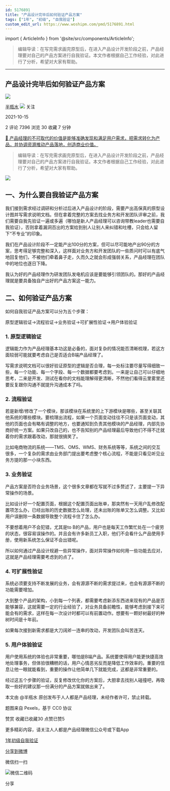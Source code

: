 ```yaml
---
id: 5176891
title: "产品设计完毕后如何验证产品方案"
tags: ["1年", "初级", "自我验证"]
custom_edit_url: https://www.woshipm.com/pmd/5176891.html
---
```

import { ArticleInfo } from '@site/src/components/ArticleInfo';

<ArticleInfo
    author="半瓶水"
    authorLink="https://www.woshipm.com/u/912669"
    published="2021-10-15"
    views={7396}
    comments={2}
    collects={30}
/>

> 编辑导读：在写完需求画完原型后，在进入产品设计开发阶段之前，产品经理要对自己的产品方案进行自我验证。本文作者根据自己工作经验，对此进行了分析，希望对大家有帮助。

---

## 产品设计完毕后如何验证产品方案

[![](https://static.woshipm.com/WX_U_201907_20190712003112_9758.jpg?imageView2/1/w/72/h/72/q/100)](https://www.woshipm.com/u/912669)

[半瓶水](https://www.woshipm.com/u/912669) ![](https://static.woshipm.com/tag/1101_1@2x.png) 关注

2021-10-15

2 评论 7396 浏览 30 收藏 7 分钟

[🔗 产品经理的不可取代的价值是能够准确发现和满足用户需求，把需求转化为产品，并协调资源推动产品落地，创造商业价值。](https://ke.qidianla.com/courses/90pm)

> 编辑导读：在写完需求画完原型后，在进入产品设计开发阶段之前，产品经理要对自己的产品方案进行自我验证。本文作者根据自己工作经验，对此进行了分析，希望对大家有帮助。

![](https://image.woshipm.com/wp-files/2021/10/zeBRSgREGHCaWyi9PeCI.jpg)

## 一、为什么要自我验证产品方案

我们接到需求经过调研和分析过后进入产品设计的阶段，需要产出高保真的原型设计图并写需求说明文档。但在拿着完整的方案去找业务方和开发团队评审之前，我们需要自我先验证一遍或多遍（哪怕是新人产品经理可以咨询带教leader也需要自我验证），否则拿着漏洞百出的方案给到别人让别人来纠错和吐槽，只会给人留下“不专业”的印象。

我们在产品设计阶段不一定能产出100分的方案，但可以尽可能地产出90分的方案，思考得足够完整和深入，这样面对业务方和开发团队的一些质问时可以有底气地回复他们，不被他们牵着鼻子走，久而久之就会形成强弱关系，产品经理在团队中的地位也逐日下降。

我认为好的产品经理作为研发团队发电机应该是要能够引领团队的。那好的产品经理就是要具备独自产出好的产品方案这一能力。

## 二、如何验证产品方案

如何自我验证产品方案可以分为五个步骤：

原型逻辑验证→流程验证→业务验证→可扩展性验证→用户体验验证

### 1\. 原型逻辑验证

逻辑能力作为产品经理基本功这是必备的，面对复杂的情况能否清晰梳理，若这方面较弱可能就要考虑自己是否适合B端产品经理了。

写需求说明文档可以很好验证原型的逻辑是否合理，每一处标注要尽量写得细致一些，每一个功能、每一个字段、每一个数据都要考虑到。一来是让自己可以仔细地思考，二来是开发、测试在看你的文档能理解得更清晰，不然他们看得云里雾里还要反复跟你沟通不就提升沟通成本了吗。

### 2\. 流程验证

若是新增/修改了一个模块，那该模块在系统里的上下游模块是哪些，甚至关联其他系统的哪些模块。要梳理出流程，如果一个页面变动往往不只是该页面变动，其他的页面也会有略有调整的地方，也要通知到负责其他模块的产品经理，内部先协商好统一方案。如果只改自己的，也不告知别的产品经理最后导致他们不得不迁就着你的需求跟着改动，那就很搞笑了。

比如电商物流的系统——TMS、OMS、WMS、财务系统等等，系统之间的交互很多，一个复杂的需求由业务部门提出要考虑整个核心流程，不能是只看见听见业务方提的那一小块东西。

### 3\. 业务验证

产品方案是否符合业务场景，这个很多文章都在写就不过多赘述了，主要提一下异常操作的场景。

比如设计好一个配置页面，根据这个配置页面出账单，那突然有一天用户乱修改配置项怎么办，已经出账的历史数据怎么处理，还未出账的账单又怎么调整。又比如用户误删除一条数据导致整个流程卡住了怎么办。

不要想着用户不会犯错，尤其是to B的产品，用户也是每天工作繁忙处在一个疲劳的状态，很容易误操作的。并且会有许多新员工入职，他们不会看什么产品使用手册，使用新系统怎么保证不会出错呢。

所以如何通过产品设计规避一些异常操作，面对异常操作如何用一些功能去应对，这就是产品经理需要考虑到的点了。

### 4\. 可扩展性验证

系统必须要支持不断发展的业务，会有源源不断的需求提过来，也会有源源不断的功能需要增加。

大到整个产品的架构，小到每一个列表，都需要考虑新添东西进来现有的产品是否能够兼容，这就需要一定的行业经验了，对业务具备前瞻性，能够考虑到接下来可能会有的需求，这样在每一次设计时都可以有前置动作。想要有一颗好树最好的种树时间是十年前。

如果每次接到新需求都是大刀阔斧一连串的改动，开发团队会叫苦连天。

### 5\. 用户体验验证

用户使用系统的体验也非常重要，哪怕是B端产品。系统要使得用户能更快捷高效地处理事务，但体验很糟糕的话，用户心情恶劣反而是降低工作效率的。重要的信息让他一眼就能看到，重要的操作让他简单几下就能完成，这都是非常重要的。

经过这五个步骤的验证，反复修改优化你的方案后，大胆拿去找别人碰撞吧，再吸取一些好的建议那一份满分的产品方案就做出来了。

本文由 @半瓶水 原创发布于人人都是产品经理，未经作者许可，禁止转载。

题图来自 Pexels，基于 CC0 协议

赞赏 收藏已收藏30 点赞已赞5

更多精彩内容，请关注人人都是产品经理微信公众号或下载App

[1年](https://www.woshipm.com/tag/1%e5%b9%b4)[初级](https://www.woshipm.com/tag/%e5%88%9d%e7%ba%a7)[自我验证](https://www.woshipm.com/tag/%e8%87%aa%e6%88%91%e9%aa%8c%e8%af%81)

[分享到微博](https://service.weibo.com/share/share.php?appkey=2775287854&title=产品设计完毕后如何验证产品方案&url=https://www.woshipm.com/pmd/5176891.html&pic=https://image.woshipm.com/wp-files/2021/10/zeBRSgREGHCaWyi9PeCI.jpg)

微信扫一扫

![微信二维码](https://api.pwmqr.com/qrcode/create/?url=https://www.woshipm.com/pmd/5176891.html)

分享